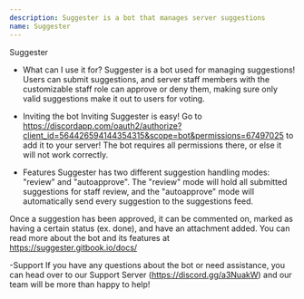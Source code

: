 ```yaml
---
description: Suggester is a bot that manages server suggestions
name: Suggester
---
```


Suggester

- What can I use it for?
Suggester is a bot used for managing suggestions! Users can submit suggestions, and server staff members with the customizable staff role can approve or deny them, making sure only valid suggestions make it out to users for voting.

- Inviting the bot
Inviting Suggester is easy! Go to https://discordapp.com/oauth2/authorize?client_id=564426594144354315&scope=bot&permissions=67497025 to add it to your server! The bot requires all permissions there, or else it will not work correctly.

- Features
Suggester has two different suggestion handling modes: "review" and "autoapprove". The "review" mode will hold all submitted suggestions for staff review, and the "autoapprove" mode will automatically send every suggestion to the suggestions feed.

Once a suggestion has been approved, it can be commented on, marked as having a certain status (ex. done), and have an attachment added. You can read more about the bot and its features at https://suggester.gitbook.io/docs/

-Support
If you have any questions about the bot or need assistance, you can head over to our Support Server (https://discord.gg/a3NuakW) and our team will be more than happy to help!
